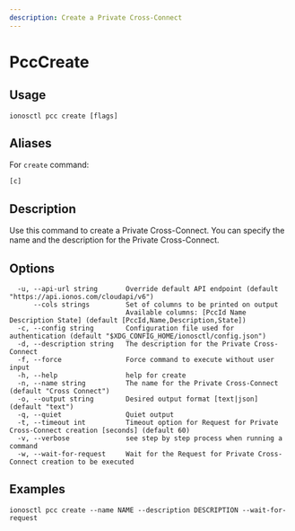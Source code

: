 ```yaml
---
description: Create a Private Cross-Connect
---
```


# PccCreate

## Usage

```text
ionosctl pcc create [flags]
```

## Aliases

For `create` command:

```text
[c]
```

## Description

Use this command to create a Private Cross-Connect. You can specify the name and the description for the Private Cross-Connect.

## Options

```text
  -u, --api-url string       Override default API endpoint (default "https://api.ionos.com/cloudapi/v6")
      --cols strings         Set of columns to be printed on output 
                             Available columns: [PccId Name Description State] (default [PccId,Name,Description,State])
  -c, --config string        Configuration file used for authentication (default "$XDG_CONFIG_HOME/ionosctl/config.json")
  -d, --description string   The description for the Private Cross-Connect
  -f, --force                Force command to execute without user input
  -h, --help                 help for create
  -n, --name string          The name for the Private Cross-Connect (default "Cross Connect")
  -o, --output string        Desired output format [text|json] (default "text")
  -q, --quiet                Quiet output
  -t, --timeout int          Timeout option for Request for Private Cross-Connect creation [seconds] (default 60)
  -v, --verbose              see step by step process when running a command
  -w, --wait-for-request     Wait for the Request for Private Cross-Connect creation to be executed
```

## Examples

```text
ionosctl pcc create --name NAME --description DESCRIPTION --wait-for-request
```

